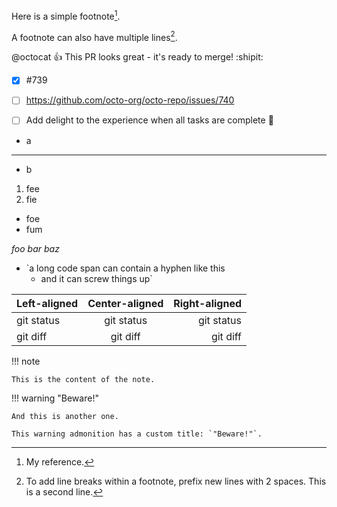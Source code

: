 Here is a simple footnote[^1].

A footnote can also have multiple lines[^2].

[^1]: My reference.
[^2]: To add line breaks within a footnote, prefix new lines with 2 spaces.
  This is a second line.


@octocat :+1: This PR looks great - it's ready to merge! :shipit:

- [x] #739
- [ ] https://github.com/octo-org/octo-repo/issues/740
- [ ] Add delight to the experience when all tasks are complete :tada:


<!-- This content will not appear in the rendered Markdown -->
* a
* * * * *
* b

1. fee
2. fie
-  foe
-  fum


*foo *bar* baz*


- `a long code span can contain a hyphen like this
  - and it can screw things up`


| Left-aligned | Center-aligned | Right-aligned |
| :---         |     :---:      |          ---: |
| git status   | git status     | git status    |
| git diff     | git diff       | git diff      |


!!! note

    This is the content of the note.

!!! warning "Beware!"

    And this is another one.

    This warning admonition has a custom title: `"Beware!"`.


